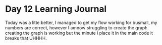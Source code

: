 # Day 12 Learning Journal   

Today was a litte better, I managed to get my flow working for busmall, my numbers are correct, however I amnow struggling to create the graph. creating the graph is working but the minute i place it in the main code it breaks that UHHHH.
